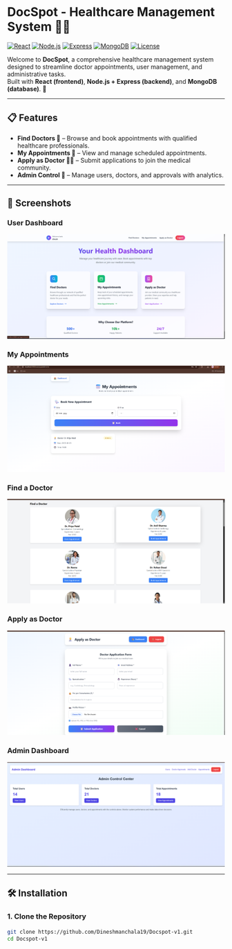 # DocSpot - Healthcare Management System 🎉🏥

[![React](https://img.shields.io/badge/Frontend-React-blue)](https://react.dev/)
[![Node.js](https://img.shields.io/badge/Backend-Node.js-green)](https://nodejs.org/)
[![Express](https://img.shields.io/badge/Framework-Express-lightgrey)](https://expressjs.com/)
[![MongoDB](https://img.shields.io/badge/Database-MongoDB-brightgreen)](https://www.mongodb.com/)
[![License](https://img.shields.io/badge/License-MIT-yellow)](LICENSE)

Welcome to **DocSpot**, a comprehensive healthcare management system designed to streamline doctor appointments, user management, and administrative tasks.  
Built with **React (frontend)**, **Node.js + Express (backend)**, and **MongoDB (database)**. 🚀

---

## 📋 Features

- **Find Doctors 🌟** – Browse and book appointments with qualified healthcare professionals.  
- **My Appointments 📅** – View and manage scheduled appointments.  
- **Apply as Doctor 👩‍⚕️** – Submit applications to join the medical community.  
- **Admin Control 🔧** – Manage users, doctors, and approvals with analytics.  

---

## 📸 Screenshots

### User Dashboard
![User Dashboard](https://raw.githubusercontent.com/Dineshmanchala19/Docspot-v1/main/screenshots/user-dashboard.png)

### My Appointments
![My Appointments](https://raw.githubusercontent.com/Dineshmanchala19/Docspot-v1/main/screenshots/my-appointments.png)

### Find a Doctor
![Find a Doctor](https://raw.githubusercontent.com/Dineshmanchala19/Docspot-v1/main/screenshots/find-doctor.png)

### Apply as Doctor
![Apply as Doctor](https://raw.githubusercontent.com/Dineshmanchala19/Docspot-v1/main/screenshots/apply-doctor.png)

### Admin Dashboard
![Admin Dashboard](https://raw.githubusercontent.com/Dineshmanchala19/Docspot-v1/main/screenshots/admin-dashboard.png)

---

## 🛠 Installation

### 1. Clone the Repository
```bash
git clone https://github.com/Dineshmanchala19/Docspot-v1.git
cd Docspot-v1
